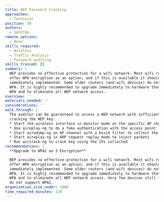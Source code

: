 ```yaml
---
title: WEP Password Cracking
approaches:
  - Technical
position: 50
authors:
  - SAFETAG
remote_options:
  - None
skills_required:
  - Wireless
  - Traffic Analysis
  - Password auditing
skills_trained: []
summary: |
  WEP provides no effective protection for a wifi network. Most wifi routers
  offer WPA encryption as an option, and if this is available it should be
  immediately implemented. Some older routers (and wifi devices) do not support
  WPA. It is highly recommended to upgrade immediately to hardware that supports
  WPA and to eliminate all WEP network access.
overview: ''
materials_needed: ''
considerations: ''
walk_through: |
  The auditor can be guaranteed to access a WEP network with sufficient time by
  cracking the WEP key.
  * Start the wireless interface in monitor mode on the specific AP channel
  * Use aireplay-ng to do a fake authentication with the access point
  * Start airodump-ng on AP channel with a bssid filter to collect the new unique IVs
  * Start aireplay-ng in ARP request replay mode to inject packets
  * Run aircrack-ng to crack key using the IVs collected
recommendations: |
  **Upgrade to WPA2 oe 3 Encryption**

  WEP provides no effective protection for a wifi network. Most wifi routers
  offer WPA encryption as an option, and if this is available it should be
  immediately implemented. Some older routers (and wifi devices) do not support
  WPA. It is highly recommended to upgrade immediately to hardware that supports
  WPA and to eliminate all WEP network access. Very few devices still functional
  do not support WPA2.
organization_size_under: 1000
time_required_minutes: 120
---
```

